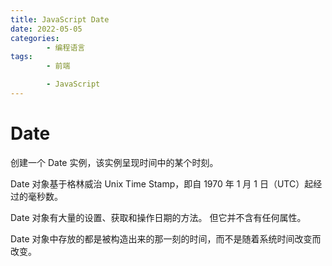 ```yaml
---
title: JavaScript Date
date: 2022-05-05
categories:
        - 编程语言
tags:
        - 前端

        - JavaScript
---
```


# Date

创建一个 Date 实例，该实例呈现时间中的某个时刻。

Date 对象基于格林威治 Unix Time Stamp，即自 1970 年 1 月 1 日（UTC）起经过的毫秒数。

Date 对象有大量的设置、获取和操作日期的方法。 但它并不含有任何属性。

Date 对象中存放的都是被构造出来的那一刻的时间，而不是随着系统时间改变而改变。
